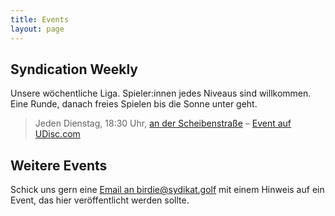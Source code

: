 ```yaml
---
title: Events
layout: page
---
```


## Syndication Weekly

Unsere wöchentliche Liga. Spieler:innen jedes Niveaus sind willkommen. Eine Runde, danach freies Spielen bis die Sonne unter geht.

> Jeden Dienstag, 18:30 Uhr, [an der Scheibenstraße](https://goo.gl/maps/yqyVDEoEs8Qd5LD56) – [Event auf UDisc.com](https://udisc.com/leagues/syndication-weekly)

## Weitere Events

Schick uns gern eine [Email an birdie@sydikat.golf](mailto:birdie@syndikat.golf) mit einem Hinweis auf ein Event, das hier veröffentlicht werden sollte.